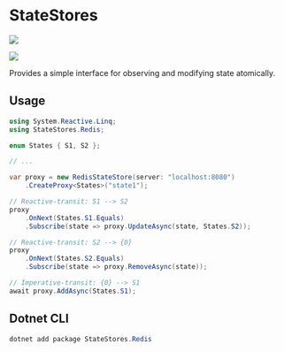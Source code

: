 # StateStores

[![](https://github.com/JanDonnermayer/StateStores/workflows/UnitTests/badge.svg)](
https://github.com/JanDonnermayer/StateStores/actions)

[![](https://img.shields.io/badge/nuget-v0.0.3-blue.svg)](
https://www.nuget.org/packages/StateStores.Redis/)

Provides a simple interface for observing and modifying state atomically.

## Usage

```csharp
using System.Reactive.Linq;
using StateStores.Redis;

enum States { S1, S2 };

// ...

var proxy = new RedisStateStore(server: "localhost:8080")
    .CreateProxy<States>("state1");

// Reactive-transit: S1 --> S2
proxy
    .OnNext(States.S1.Equals)
    .Subscribe(state => proxy.UpdateAsync(state, States.S2));

// Reactive-transit: S2 --> {0}
proxy
    .OnNext(States.S2.Equals)
    .Subscribe(state => proxy.RemoveAsync(state));

// Imperative-transit: {0} --> S1
await proxy.AddAsync(States.S1);
```

## Dotnet CLI

```powershell
dotnet add package StateStores.Redis
```
